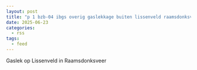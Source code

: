 ```yaml
---
layout: post
title: "p 1 bzb-04 ibgs overig gaslekkage buiten lissenveld raamsdonksveer 205092 205233"
date: 2025-06-23
categories: 
  - rss
tags: 
  - feed
---
```


Gaslek op Lissenveld in Raamsdonksveer
